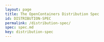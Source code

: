 ```yaml
---
layout: page
title: The OpenContainers Distribution Spec
id: DISTRIBUTION-SPEC
permalink: /distribution-spec/
spec: spec.md
key: distribution-spec
---
```

